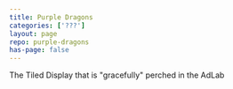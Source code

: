 ```yaml
---
title: Purple Dragons
categories: ['???']
layout: page
repo: purple-dragons
has-page: false
---
```


The Tiled Display that is "gracefully" perched in the AdLab

